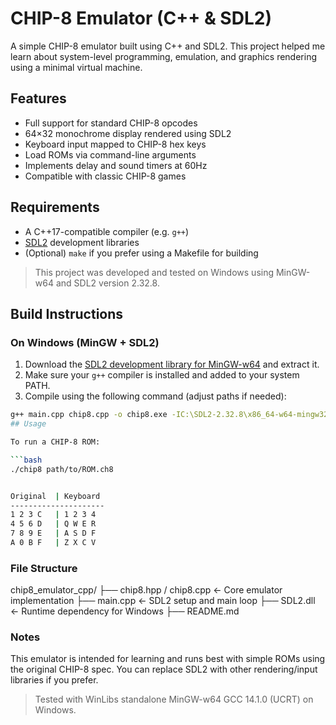 # CHIP-8 Emulator (C++ & SDL2)

A simple CHIP-8 emulator built using C++ and SDL2. This project helped me learn about system-level programming, emulation, and graphics rendering using a minimal virtual machine.

## Features

- Full support for standard CHIP-8 opcodes
- 64×32 monochrome display rendered using SDL2
- Keyboard input mapped to CHIP-8 hex keys
- Load ROMs via command-line arguments
- Implements delay and sound timers at 60Hz
- Compatible with classic CHIP-8 games

## Requirements

- A C++17-compatible compiler (e.g. `g++`)
- [SDL2](https://github.com/libsdl-org/SDL/releases) development libraries
- (Optional) `make` if you prefer using a Makefile for building

> This project was developed and tested on Windows using MinGW-w64 and SDL2 version 2.32.8.

## Build Instructions

### On Windows (MinGW + SDL2)
1. Download the [SDL2 development library for MinGW-w64](https://github.com/libsdl-org/SDL/release) and extract it.
2. Make sure your `g++` compiler is installed and added to your system PATH.
3. Compile using the following command (adjust paths if needed):

```bash
g++ main.cpp chip8.cpp -o chip8.exe -IC:\SDL2-2.32.8\x86_64-w64-mingw32\include -LC:\SDL2-2.32.8\x86_64-w64-mingw32\lib -lmingw32 -lSDL2main -lSDL2
## Usage

To run a CHIP-8 ROM:

```bash
./chip8 path/to/ROM.ch8


Original  | Keyboard
---------------------
1 2 3 C   | 1 2 3 4
4 5 6 D   | Q W E R
7 8 9 E   | A S D F
A 0 B F   | Z X C V
```

### File Structure
chip8_emulator_cpp/
├── chip8.hpp / chip8.cpp   ← Core emulator implementation
├── main.cpp                ← SDL2 setup and main loop
├── SDL2.dll                ← Runtime dependency for Windows
├── README.md

### Notes
This emulator is intended for learning and runs best with simple ROMs using the original CHIP-8 spec.
You can replace SDL2 with other rendering/input libraries if you prefer.
> Tested with WinLibs standalone MinGW-w64 GCC 14.1.0 (UCRT) on Windows.

